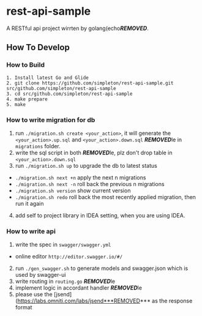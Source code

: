 # rest-api-sample
A RESTful api project wirrten by golang(echo***REMOVED***.


## How To Develop

### How to Build

```
1. Install latest Go and Glide
2. git clone https://github.com/simpleton/rest-api-sample.git src/github.com/simpleton/rest-api-sample
3. cd src/github.com/simpleton/rest-api-sample
4. make prepare
5. make
```

### How to write migration for db

1. run `./migration.sh create <your_action>`, it will generate the `<your_action>.up.sql` and `<your_action>.down.sql` ***REMOVED***le in `migrations` folder.
2. write the sql script in both ***REMOVED***le, plz don't drop table in `<your_action>.down.sql`
3. run `./migration.sh up` to upgrade the db to latest status

  * `./migration.sh next +n` apply the next n migrations
  * `./migration.sh next -n` roll back the previous n migrations
  * `./migration.sh version` show current version
  * `./migration.sh redo` roll back the most recently applied migration, then run it again

4. add self to project library in IDEA setting, when you are using IDEA.
### How to write api

1. write the spec in `swagger/swagger.yml`

  * online editor `http://editor.swagger.io/#/`

2. run `./gen_swagger.sh` to generate models and swagger.json which is used by swagger-ui
3. write routing in `routing.go` ***REMOVED***le
4. implement logic in accordant handler ***REMOVED***le
5. please use the [jsend](https://labs.omniti.com/labs/jsend***REMOVED*** as the response format
